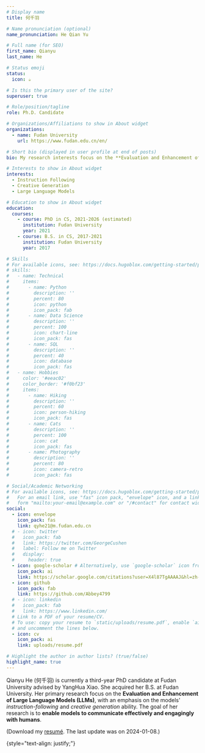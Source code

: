 ```yaml
---
# Display name
title: 何千羽

# Name pronunciation (optional)
name_pronunciation: He Qian Yu

# Full name (for SEO)
first_name: Qianyu
last_name: He

# Status emoji
status:
  icon: ☕️

# Is this the primary user of the site?
superuser: true

# Role/position/tagline
role: Ph.D. Candidate

# Organizations/Affiliations to show in About widget
organizations:
  - name: Fudan University
    url: https://www.fudan.edu.cn/en/

# Short bio (displayed in user profile at end of posts)
bio: My research interests focus on the **Evaluation and Enhancement of Large Language Models (LLMs)**, with an emphasis on the models' *instruction-following* and *creative generation* ability.

# Interests to show in About widget
interests:
  - Instruction Following
  - Creative Generation
  - Large Language Models

# Education to show in About widget
education:
  courses:
    - course: PhD in CS, 2021-2026 (estimated)
      institution: Fudan University
      year: 2021
    - course: B.S. in CS, 2017-2021
      institution: Fudan University
      year: 2017

# Skills
# For available icons, see: https://docs.hugoblox.com/getting-started/page-builder/#icons
# skills:
#   - name: Technical
#     items:
#       - name: Python
#         description: ''
#         percent: 80
#         icon: python
#         icon_pack: fab
#       - name: Data Science
#         description: ''
#         percent: 100
#         icon: chart-line
#         icon_pack: fas
#       - name: SQL
#         description: ''
#         percent: 40
#         icon: database
#         icon_pack: fas
#   - name: Hobbies
#     color: '#eeac02'
#     color_border: '#f0bf23'
#     items:
#       - name: Hiking
#         description: ''
#         percent: 60
#         icon: person-hiking
#         icon_pack: fas
#       - name: Cats
#         description: ''
#         percent: 100
#         icon: cat
#         icon_pack: fas
#       - name: Photography
#         description: ''
#         percent: 80
#         icon: camera-retro
#         icon_pack: fas

# Social/Academic Networking
# For available icons, see: https://docs.hugoblox.com/getting-started/page-builder/#icons
#   For an email link, use "fas" icon pack, "envelope" icon, and a link in the
#   form "mailto:your-email@example.com" or "/#contact" for contact widget.
social:
  - icon: envelope
    icon_pack: fas
    link: qyhe21@m.fudan.edu.cn
  # - icon: twitter
  #   icon_pack: fab
  #   link: https://twitter.com/GeorgeCushen
  #   label: Follow me on Twitter
  #   display:
  #     header: true
  - icon: google-scholar # Alternatively, use `google-scholar` icon from `ai` icon pack
    icon_pack: ai
    link: https://scholar.google.com/citations?user=X4l87TgAAAAJ&hl=zh-CN
  - icon: github
    icon_pack: fab
    link: https://github.com/Abbey4799
  # - icon: linkedin
  #   icon_pack: fab
  #   link: https://www.linkedin.com/
  # Link to a PDF of your resume/CV.
  # To use: copy your resume to `static/uploads/resume.pdf`, enable `ai` icons in `params.yaml`,
  # and uncomment the lines below.
  - icon: cv
    icon_pack: ai
    link: uploads/resume.pdf

# Highlight the author in author lists? (true/false)
highlight_name: true
---
```


Qianyu He (何千羽) is currently a third-year PhD candidate at Fudan University advised by YangHua Xiao. She acquired her B.S. at Fudan University. Her primary research focus on the **Evaluation and Enhancement of Large Language Models (LLMs)**, with an emphasis on the models' *instruction-following* and *creative generation* ability. The goal of her research is to **enable models to communicate effectively and engagingly with humans**. 

(Download my [resumé](https://abbey4799.github.io/uploads/resume.pdf). The last update was on 2024-01-08.)

{style="text-align: justify;"}
